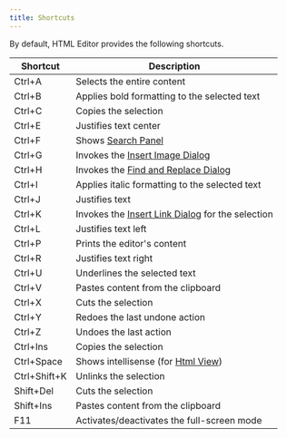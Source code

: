 ```yaml
---
title: Shortcuts
---
```

By default, HTML Editor provides the following shortcuts.

| Shortcut | Description |
|---|---|
| Ctrl+A | Selects the entire content |
| Ctrl+B | Applies bold formatting to the selected text |
| Ctrl+C | Copies the selection |
| Ctrl+E | Justifies text center |
| Ctrl+F | Shows [Search Panel](../../../../interface-elements-for-web/articles/html-editor/html-editor-user-interface/search-panel.md) |
| Ctrl+G | Invokes the [Insert Image Dialog](../../../../interface-elements-for-web/articles/html-editor/working-with-images/insert-an-image-in-html-editor.md) |
| Ctrl+H | Invokes the [Find and Replace Dialog](../../../../interface-elements-for-web/articles/html-editor/find-and-replace-dialog/find-and-replace-dialog.md) |
| Ctrl+I | Applies italic formatting to the selected text |
| Ctrl+J | Justifies text |
| Ctrl+K | Invokes the [Insert Link Dialog](../../../../interface-elements-for-web/articles/html-editor/working-with-hyperlinks/create-a-hyperlink-in-html-editor.md) for the selection |
| Ctrl+L | Justifies text left |
| Ctrl+P | Prints the editor's content |
| Ctrl+R | Justifies text right |
| Ctrl+U | Underlines the selected text |
| Ctrl+V | Pastes content from the clipboard |
| Ctrl+X | Cuts the selection |
| Ctrl+Y | Redoes the last undone action |
| Ctrl+Z | Undoes the last action |
| Ctrl+Ins | Copies the selection |
| Ctrl+Space | Shows intellisense (for [Html View](../../../../interface-elements-for-web/articles/html-editor/html-editor-user-interface/view-modes.md)) |
| Ctrl+Shift+K | Unlinks the selection |
| Shift+Del | Cuts the selection |
| Shift+Ins | Pastes content from the clipboard |
| F11 | Activates/deactivates the full-screen mode |
